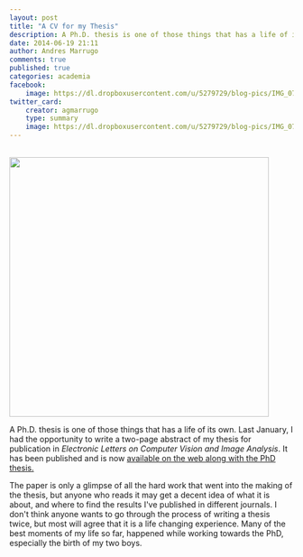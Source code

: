 ```yaml
---
layout: post
title: "A CV for my Thesis"
description: A Ph.D. thesis is one of those things that has a life of its own. Last January, I had the opportunity to write a two-page abstract of my thesis for publication in Electronic Letters on Computer Vision and Image Analysis.
date: 2014-06-19 21:11
author: Andres Marrugo
comments: true
published: true
categories: academia
facebook:
    image: https://dl.dropboxusercontent.com/u/5279729/blog-pics/IMG_0775.jpg
twitter_card:
    creator: agmarrugo
    type: summary
    image: https://dl.dropboxusercontent.com/u/5279729/blog-pics/IMG_0775.jpg
---
```



<div class="aic" style="width:460px"><br>
<img src="https://dl.dropboxusercontent.com/u/5279729/blog-pics/IMG_0775.jpg" alt="" width="460" height="" border="0" /></div>

A Ph.D. thesis is one of those things that has a life of its own. Last January, I had the opportunity to write a two-page abstract of my thesis for publication in *Electronic Letters on Computer Vision and Image Analysis*. It has been published and is now [available on the web along with the PhD thesis.][1]

The paper is only a glimpse of all the hard work that went into the making of the thesis, but anyone who reads it may get a decent idea of what it is about, and where to find the results I've published in different journals. I don't think anyone wants to go through the process of writing a thesis twice, but most will agree that it is a life changing experience. Many of the best moments of my life so far, happened while working towards the PhD, especially the birth of my two boys. 

[1]:http://elcvia.cvc.uab.es/article/view/597 "Retinal Image Analysis Oriented to the Clinical Task - Marrugo - Electronic Letters on Computer Vision and Image Analysis"